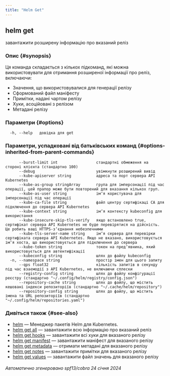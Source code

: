 ```yaml
---
title: "Helm Get"
---
```


## helm get

завантажити розширену інформацію про вказаний реліз

### Опис {#synopsis}

Ця команда складається з кількох підкоманд, які можна використовувати для отримання розширеної інформації про реліз, включаючи:

- Значення, що використовувалися для генерації релізу
- Сформований файл маніфесту
- Примітки, надані чартом релізу
- Хуки, асоційовані з релізом
- Метадані релізу

### Параметри {#options}

```none
  -h, --help   довідка для get
```

### Параметри, успадковані від батьківських команд {#options-inherited-from-parent-commands}

```none
      --burst-limit int                 стандартні обмеження на стороні клієнта (стандартно 100)
      --debug                           увімкнути розширений вивід
      --kube-apiserver string           адреса та порт сервера API Kubernetes
      --kube-as-group stringArray       група для імперсонації під час операції, цей прапор може бути повторений для вказання кількох груп.
      --kube-as-user string             імʼя користувача для імперсонації під час операції
      --kube-ca-file string             файл центру сертифікаці СА для підключення до сервера API Kubernetes
      --kube-context string             імʼя контексту kubeconfig для використання
      --kube-insecure-skip-tls-verify   якщо встановлено true, сертифікат сервера API Kubernetes не буде перевірятися на дійсність. Це робить ваші HTTPS-зʼєднання небезпечними
      --kube-tls-server-name string     імʼя сервера для перевірки сертифіката сервера API Kubernetes. Якщо не вказано, використовується імʼя хоста, що використовується для підключення до сервера
      --kube-token string               токен на предʼявника, який використовується для автентифікації
      --kubeconfig string               шлях до файлу kubeconfig
  -n, --namespace string                простір імен для цього запиту
      --qps float32                     кількість запитів в секунду під час взаємодії з API Kubernetes, не включаючи сплески
      --registry-config string          шлях до файлу конфігурації реєстру (стандартно "~/.config/helm/registry/config.json")
      --repository-cache string         шлях до файлу, що містить кешовані індекси репозиторіїв (стандартно "~/.cache/helm/repository")
      --repository-config string        шлях до файлу, що містить імена та URL репозиторіїв (стандартно "~/.config/helm/repositories.yaml")
```

### Дивіться також {#see-also}

- [helm](helm.md) — Менеджер пакетів Helm для Kubernetes.
- [helm get all](helm_get_all.md) — завантажити всю інформацію про вказаний реліз
- [helm get hooks](helm_get_hooks.md) — завантажити всі хуки для вказаного релізу
- [helm get manifest](helm_get_manifest.md) — завантажити маніфест для вказаного релізу
- [helm get metadata](helm_get_metadata.md) — отримати метадані для вказаного релізу
- [helm get notes](helm_get_notes.md) — завантажити примітки для вказаного релізу
- [helm get values](helm_get_values.md) — завантажити файл значень для вказаного релізу

###### Автоматично згенеровано spf13/cobra 24 січня 2024

